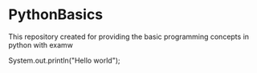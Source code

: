 # PythonBasics
This repository created for providing the basic programming concepts in python with examw

System.out.println("Hello world");